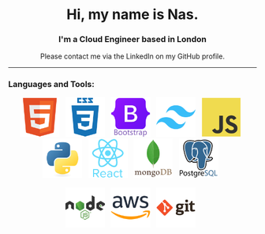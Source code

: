 <h1 align="center">Hi, my name is Nas.</h1>
<h3 align="center">I'm a Cloud Engineer based in London</h3>
<p align="center">Please contact me via the LinkedIn on my GitHub profile.</p>
<hr>

<h3>Languages and Tools:</h3>

<div align="center">
<a href="https://github.com/devicons/devicon/blob/master/icons/html5/html5-original.svg" target="_blank">
  <img src="https://github.com/devicons/devicon/blob/master/icons/html5/html5-original.svg" title="HTML5" alt="HTML" width="80" height="80" style="max-width: 100%;"></a>
&nbsp
<a href="https://github.com/devicons/devicon/blob/master/icons/css3/css3-plain-wordmark.svg" target="_blank">
  <img src="https://github.com/devicons/devicon/blob/master/icons/css3/css3-plain-wordmark.svg" title="CSS3" alt="CSS" width="80" height="80" style="max-width: 100%;"></a>
&nbsp
<a href="https://github.com/devicons/devicon/blob/master/icons/bootstrap/bootstrap-original-wordmark.svg" target="_blank">
  <img src="https://github.com/devicons/devicon/blob/master/icons/bootstrap/bootstrap-original-wordmark.svg" title="BootStrap" alt="BootStrap" width="80" height="80" style="max-width: 100%;"></a>
&nbsp
<a href="https://github.com/devicons/devicon/blob/master/icons/tailwindcss/tailwindcss-original.svg" target="_blank">
  <img src="https://github.com/devicons/devicon/blob/master/icons/tailwindcss/tailwindcss-original.svg" title="TailwindCSS" alt="TailwindCSS" width="80" height="80" style="max-width: 100%;"></a>
&nbsp
<a href="https://github.com/devicons/devicon/blob/master/icons/javascript/javascript-original.svg" target="_blank">
  <img src="https://github.com/devicons/devicon/blob/master/icons/javascript/javascript-original.svg" title="JS" alt="JS" width="80" height="80" style="max-width: 100%;"></a>
&nbsp
<a href="https://github.com/devicons/devicon/blob/master/icons/python/python-original.svg" target="_blank">
  <img src="https://github.com/devicons/devicon/blob/master/icons/python/python-original.svg" title="Python" alt="Python" width="80" height="80" style="max-width: 100%;"></a>
&nbsp
<a href="https://github.com/devicons/devicon/blob/master/icons/react/react-original-wordmark.svg" target="_blank">
  <img src="https://github.com/devicons/devicon/blob/master/icons/react/react-original-wordmark.svg" title="ReactJS" alt="ReactJS" width="80" height="80" style="max-width: 100%;"></a>
&nbsp
<!-- <a href="https://github.com/devicons/devicon/blob/master/icons/redux/redux-original.svg" target="_blank">
  <img src="https://github.com/devicons/devicon/blob/master/icons/redux/redux-original.svg" title="Redux" alt="Redux" width="80" height="80" style="max-width: 100%;"></a>
&nbsp -->
<a href="https://github.com/devicons/devicon/blob/master/icons/mongodb/mongodb-original-wordmark.svg" target="_blank">
  <img src="https://github.com/devicons/devicon/blob/master/icons/mongodb/mongodb-original-wordmark.svg" title="MongoDB" alt="MongoDB" width="80" height="80" style="max-width: 100%;"></a>
&nbsp
<a href="https://github.com/devicons/devicon/blob/master/icons/postgresql/postgresql-original-wordmark.svg" target="_blank">
  <img src="https://github.com/devicons/devicon/blob/master/icons/postgresql/postgresql-original-wordmark.svg" title="PostgreSQL" alt="PostgreSQL" width="80" height="80" style="max-width: 100%;"></a>
&nbsp
<!-- creating some spacing -->
<br>
<br>
<a href="https://github.com/devicons/devicon/blob/master/icons/nodejs/nodejs-original-wordmark.svg" target="_blank">
  <img src="https://github.com/devicons/devicon/blob/master/icons/nodejs/nodejs-original-wordmark.svg" title="NodeJS" alt="NodeJS" width="80" height="80" style="max-width: 100%;"></a>
&nbsp
<a href="https://github.com/devicons/devicon/blob/master/icons/amazonwebservices/amazonwebservices-original-wordmark.svg" target="_blank">
  <img src="https://github.com/devicons/devicon/blob/master/icons/amazonwebservices/amazonwebservices-original-wordmark.svg" title="AWS" alt="AWS" width="80" height="80" style="max-width: 100%;"></a>
&nbsp
<a href="https://github.com/devicons/devicon/blob/master/icons/git/git-original-wordmark.svg" target="_blank">
  <img src="https://github.com/devicons/devicon/blob/master/icons/git/git-original-wordmark.svg" title="Git" alt="Git" width="80" height="80" style="max-width: 100%;"></a>
&nbsp
</div>


<!--
<hr>

<h3>Projects:</h3>
• Tech used: <b>Python</b> and <b>WagtailCMS</b> -
<br>
My first experience of web development was as a result of doing a favour for someone during the Covid lockdowns. It involved me learning HTML, CSS, BootStrap, Python and WagtailCMS and using wireframes provided creating the front-end for <a href="https://www.personcentreduniverse.com" target="_blank">Person Centred Universe</a>.
-->




<!--
**nascho/nascho** is a ✨ _special_ ✨ repository because its `README.md` (this file) appears on your GitHub profile.

Here are some ideas to get you started:

- 🔭 I’m currently working on ...
- 🌱 I’m currently learning ...
- 👯 I’m looking to collaborate on ...
- 🤔 I’m looking for help with ...
- 💬 Ask me about ...
- 📫 How to reach me: ...
- 😄 Pronouns: ...
- ⚡ Fun fact: ...
-->

